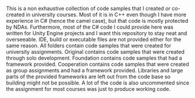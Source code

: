 This is a non exhaustive collection of code samples that I created or co-created in university courses.
Most of it is in C++ even though I have more experience in C# (hence the camel case), but that code is mostly protected by NDAs.
Furthermore, most of the C# code I could provide here was written for Unity Engine projects and I want this repository to stay neat and overseeable.
IDE, build or executable files are not provided either for the same reason.
All folders contain code samples that were created for university assignments.
Original contains code samples that were created through solo development.
Foundation contains code samples that had a framework provided.
Cooperation contains code samples that were created as group assignments and had a framework provided.
Libraries and large parts of the provided frameworks are left out from the code base so building might not be possible.
A lot of the code is also uncommented since the assignment for most courses was just to produce working code.